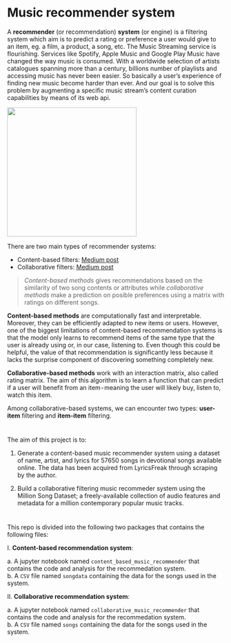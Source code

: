 # Music recommender system

A **recommender** (or recommendation) **system** (or engine) is a filtering system which aim is to predict a rating or preference a user would give to an item, eg. a film, a product, a song, etc. The Music Streaming service is flourishing. Services like Spotify, Apple Music and Google Play Music have changed the way music is consumed. With a worldwide selection of artists catalogues spanning more than a century, billions number of playlists and accessing music has never been easier. So basically a user’s experience of finding new music become harder than ever. And our goal is to solve this problem by augmenting a specific music stream’s content curation capabilities by means of its web api.

<img width="300px" src="https://media.giphy.com/media/tqfS3mgQU28ko/giphy.gif" />
  
There are two main types of recommender systems:

- Content-based filters: [Medium post](https://medium.com/@meinzaugarat/the-abc-of-building-a-music-recommender-system-part-i-230e99da9cad)
- Collaborative filters: [Medium post](https://medium.com/@meinzaugarat/the-abc-of-building-a-music-recommender-system-part-ii-65ec3900d19f)

> *Content-based methods* gives recommendations based on the similarity of two song contents or attributes while 
> *collaborative methods* make a prediction on posible preferences using a matrix with ratings on different songs.

**Content-based methods** are computationally fast and interpretable. Moreover, they can be efficiently adapted to new items or users. 
However, one of the biggest limitations of content-based recommendation systems is that the model only learns to recommend items of the same type that the user is already using or, in our case, listening to. Even though this could be helpful, the value of that recommendation is significantly less because it lacks the surprise component of discovering something completely new.

**Collaborative-based methods** work with an interaction matrix, also called rating matrix. The aim of this algorithm is to learn a function that can predict if a user will benefit from an item - meaning the user will likely buy, listen to, watch this item.

Among collaborative-based systems, we can encounter two types: **user-item** filtering and **item-item** filtering. 

#

The aim of this project is to:

1) Generate a content-based music recommender system using a dataset of name, artist, and lyrics for 57650 songs in devotional songs available online. The data has been acquired from LyricsFreak through scraping by the author.

2) Build a collaborative filtering music recommeder system using the Million Song Dataset; a freely-available collection of audio features and metadata for a million contemporary popular music tracks.

#

This repo is divided into the following two packages that contains the following files:  
  
I. **Content-based recommendation system**:  
   
  a. A jupyter notebook named `content_based_music_recommender` that contains the code and analysis for the recommedation system.  
  b. A `CSV` file named `songdata` containing the data for the songs used in the system.

II. **Collaborative recommendation system**: 
 
  a. A jupyter notebook named `collaborative_music_recommender` that contains the code and analysis for the recommedation system.  
  b. A `CSV` file named `songs` containing the data for the songs used in the system.
